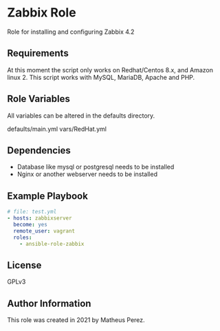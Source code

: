 Zabbix Role
=========

Role for installing and configuring Zabbix 4.2

Requirements
------------

At this moment the script only works on Redhat/Centos 8.x, and Amazon linux 2. This script works with MySQL, MariaDB, Apache and PHP.

Role Variables
--------------

All variables can be altered in the defaults directory.

defaults/main.yml
vars/RedHat.yml

Dependencies
------------

* Database like mysql or postgresql needs to be installed
* Nginx or another webserver needs to be installed

Example Playbook
----------------

```yaml
# file: test.yml
- hosts: zabbixserver
  become: yes
  remote_user: vagrant
  roles:
    - ansible-role-zabbix
```

License
-------

GPLv3

Author Information
------------------

This role was created in 2021 by Matheus Perez.
